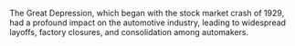 The Great Depression, which began with the stock market crash of 1929, had a profound impact on the automotive industry, leading to widespread layoffs, factory closures, and consolidation among automakers.
